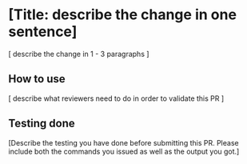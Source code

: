 # [Title: describe the change in one sentence]

[ describe the change in 1 - 3 paragraphs ]

## How to use

[ describe what reviewers need to do in order to validate this PR ]

## Testing done

[Describe the testing you have done before submitting this PR. Please include both the commands you issued as well as the output you got.]
